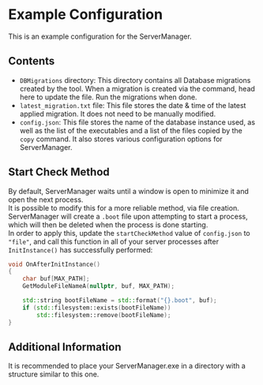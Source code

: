 # Example Configuration
This is an example configuration for the ServerManager.

## Contents
- `DBMigrations` directory: This directory contains all Database migrations created by the tool. When a migration is created via the command, head here to update the file. Run the migrations when done.
- `latest_migration.txt` file: This file stores the date & time of the latest applied migration. It does not need to be manually modified.
- `config.json`: This file stores the name of the database instance used, as well as the list of the executables and a list of the files copied by the `copy` command. It also stores various configuration options for ServerManager.

## Start Check Method
By default, ServerManager waits until a window is open to minimize it and open the next process.  
It is possible to modify this for a more reliable method, via file creation.  
ServerManager will create a `.boot` file upon attempting to start a process, which will then be deleted when the process is done starting.  
In order to apply this, update the `startCheckMethod` value of `config.json` to `"file"`, and call this function in all of your server processes after `InitInstance()` has successfully performed:
```cpp
void OnAfterInitInstance()
{
	char buf[MAX_PATH];
	GetModuleFileNameA(nullptr, buf, MAX_PATH);

	std::string bootFileName = std::format("{}.boot", buf);
	if (std::filesystem::exists(bootFileName))
		std::filesystem::remove(bootFileName);
}
```

## Additional Information
It is recommended to place your ServerManager.exe in a directory with a structure similar to this one.